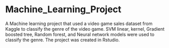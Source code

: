 # Machine_Learning_Project

A Machine learning project that used a video game sales dataset from Kaggle to classify the genre of the video game. SVM linear, kernel, Gradient boosted tree, Random forest, and Neural network models were used to classify the genre. The project was created in Rstudio.
